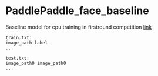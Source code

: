 # PaddlePaddle_face_baseline

Baseline model for cpu training in firstround competition 
[link](https://www.kesci.com/home/competition/5b0cf4c8a8b1fd09d0ba99a8/)

```
train.txt:
image_path label
...

test.txt:
image_path0 image_path0
...
```
